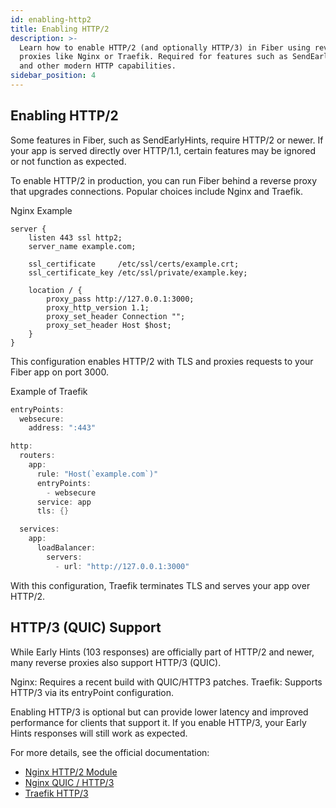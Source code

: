 ```yaml
---
id: enabling-http2
title: Enabling HTTP/2
description: >-
  Learn how to enable HTTP/2 (and optionally HTTP/3) in Fiber using reverse
  proxies like Nginx or Traefik. Required for features such as SendEarlyHints
  and other modern HTTP capabilities.
sidebar_position: 4
---
```


## Enabling HTTP/2
Some features in Fiber, such as SendEarlyHints, require HTTP/2 or newer.
If your app is served directly over HTTP/1.1, certain features may be ignored or not function as expected.

To enable HTTP/2 in production, you can run Fiber behind a reverse proxy that upgrades connections.
Popular choices include Nginx and Traefik.

Nginx Example
```nginx title="Example"
server {
    listen 443 ssl http2;
    server_name example.com;

    ssl_certificate     /etc/ssl/certs/example.crt;
    ssl_certificate_key /etc/ssl/private/example.key;

    location / {
        proxy_pass http://127.0.0.1:3000;
        proxy_http_version 1.1;
        proxy_set_header Connection "";
        proxy_set_header Host $host;
    }
}
```
This configuration enables HTTP/2 with TLS and proxies requests to your Fiber app on port 3000.

Example of Traefik
```go title="Example"
entryPoints:
  websecure:
    address: ":443"

http:
  routers:
    app:
      rule: "Host(`example.com`)"
      entryPoints:
        - websecure
      service: app
      tls: {}

  services:
    app:
      loadBalancer:
        servers:
          - url: "http://127.0.0.1:3000"
```
With this configuration, Traefik terminates TLS and serves your app over HTTP/2.

## HTTP/3 (QUIC) Support
While Early Hints (103 responses) are officially part of HTTP/2 and newer, many reverse proxies also support HTTP/3 (QUIC).

Nginx: Requires a recent build with QUIC/HTTP3 patches.
Traefik: Supports HTTP/3 via its entryPoint configuration.

Enabling HTTP/3 is optional but can provide lower latency and improved performance for clients that support it. If you enable HTTP/3, your Early Hints responses will still work as expected.

For more details, see the official documentation:

- [Nginx HTTP/2 Module](https://nginx.org/en/docs/http/ngx_http_v2_module.html)  
- [Nginx QUIC / HTTP/3](https://nginx.org/en/docs/quic.html)  
- [Traefik HTTP/3](https://doc.traefik.io/traefik/reference/install-configuration/entrypoints/#http3)

